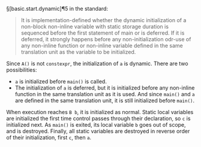 §[basic.start.dynamic]¶5 in the standard:
> It is implementation-defined whether the dynamic initialization of a non-block non-inline variable with static storage duration is sequenced before the first statement of main or is deferred. If it is deferred, it strongly happens before any non-initialization odr-use of any non-inline function or non-inline variable defined in the same translation unit as the variable to be initialized.

Since `A()` is not `constexpr`, the initialization of `a` is dynamic. There are two possibilities:
- `a` is initialized before `main()` is called.
- The initialization of `a` is deferred, but it is initialized before any non-inline function in the same translation unit as it is used. And since `main()` and `a` are defined in the same translation unit, it is still initialized before `main()`.

When execution reaches `B b`, it is initialized as normal. Static local variables are initialized the first time control passes through their declaration, so `c` is initialized next. As `main()` is exited, its local variable `b` goes out of scope, and is destroyed. Finally, all static variables are destroyed in reverse order of their initialization, first `c`, then `a`.